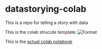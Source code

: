 # datastorying-colab
This is a repo for telling a story with data


This is the colab strucute template:
![Format](https://github.com/AlphaZero3d/datastorying-colab/assets/111949729/f9eb007d-3907-40b8-80fd-d87cae49b5fc)

This is the [actual colab notebook](https://github.com/AlphaZero3d/datastorying-colab/blob/main/Data_StoryTelling.ipynb)

